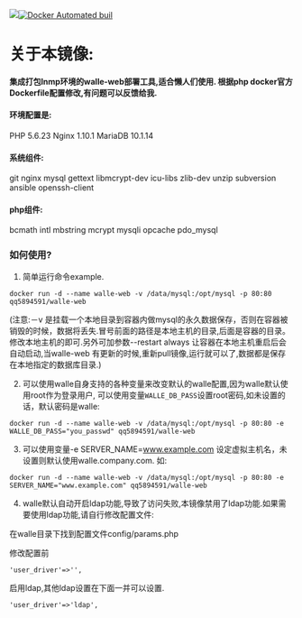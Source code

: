 [![](https://images.microbadger.com/badges/image/qq58945591/walle-web.svg)](http://microbadger.com/images/qq58945591/walle-web "Get your own image badge on microbadger.com")[![Docker Automated buil](https://img.shields.io/docker/automated/jrottenberg/ffmpeg.svg)](https://hub.docker.com/r/qq58945591/walle-web/)

# 关于本镜像:

#### 集成打包lnmp环境的walle-web部署工具,适合懒人们使用. 根据php docker官方Dockerfile配置修改,有问题可以反馈给我.

#### 环境配置是:
PHP 5.6.23
Nginx 1.10.1
MariaDB 10.1.14

#### 系统组件:
git nginx mysql gettext libmcrypt-dev icu-libs zlib-dev unzip subversion ansible openssh-client

#### php组件:
bcmath intl mbstring mcrypt mysqli opcache pdo_mysql


### 如何使用?
1. 简单运行命令example.  
```
docker run -d --name walle-web -v /data/mysql:/opt/mysql -p 80:80 qq5894591/walle-web

```
(注意:－v 是挂载一个本地目录到容器内做mysql的永久数据保存，否则在容器被销毁的时候，数据将丢失.冒号前面的路径是本地主机的目录,后面是容器的目录。修改本地主机的即可.另外可加参数--restart always 让容器在本地主机重启后会自动启动,当walle-web 有更新的时候,重新pull镜像,运行就可以了,数据都是保存在本地指定的数据库目录.)

2. 可以使用walle自身支持的各种变量来改变默认的walle配置,因为walle默认使用root作为登录用户, 可以使用变量`WALLE_DB_PASS`设置root密码,如未设置的话，默认密码是walle:
```
docker run -d --name walle-web -v /data/mysql:/opt/mysql -p 80:80 -e WALLE_DB_PASS="you_passwd" qq5894591/walle-web
```

3. 可以使用变量-e SERVER_NAME=www.example.com 设定虚拟主机名，未设置则默认使用walle.company.com. 如:
```
docker run -d --name walle-web -v /data/mysql:/opt/mysql -p 80:80 -e SERVER_NAME="www.example.com" qq5894591/walle-web

```
4. walle默认自动开启ldap功能,导致了访问失败,本镜像禁用了ldap功能.如果需要使用ldap功能,请自行修改配置文件:

在walle目录下找到配置文件config/params.php

修改配置前
```
'user_driver'=>'',
```

启用ldap,其他ldap设置在下面一并可以设置.
```
'user_driver'=>'ldap',
```
